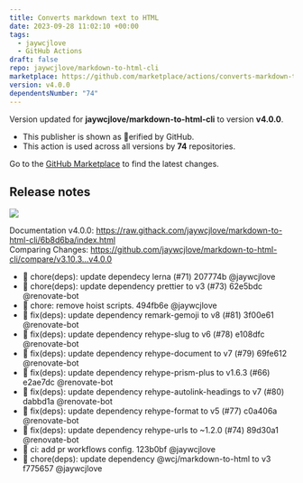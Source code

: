 ```yaml
---
title: Converts markdown text to HTML
date: 2023-09-28 11:02:10 +00:00
tags:
  - jaywcjlove
  - GitHub Actions
draft: false
repo: jaywcjlove/markdown-to-html-cli
marketplace: https://github.com/marketplace/actions/converts-markdown-text-to-html
version: v4.0.0
dependentsNumber: "74"
---
```



Version updated for **jaywcjlove/markdown-to-html-cli** to version **v4.0.0**.
- This publisher is shown as erified by GitHub.
- This action is used across all versions by **74** repositories.

Go to the [GitHub Marketplace](https://github.com/marketplace/actions/converts-markdown-text-to-html) to find the latest changes.

## Release notes

[![](https://img.shields.io/badge/Open%20in-unpkg-blue)](https://uiwjs.github.io/npm-unpkg/#/pkg/markdown-to-html-cli@4.0.0/file/README.md)

Documentation v4.0.0: https://raw.githack.com/jaywcjlove/markdown-to-html-cli/6b8d6ba/index.html  
Comparing Changes: https://github.com/jaywcjlove/markdown-to-html-cli/compare/v3.10.3...v4.0.0 

- 💄 chore(deps): update dependecy lerna (#71) 207774b @jaywcjlove
- 💄 chore(deps): update dependency prettier to v3 (#73) 62e5bdc @renovate-bot
- 💄 chore: remove hoist scripts. 494fb6e @jaywcjlove
- 🐞 fix(deps): update dependency remark-gemoji to v8 (#81) 3f00e61 @renovate-bot
- 🐞 fix(deps): update dependency rehype-slug to v6 (#78) e108dfc @renovate-bot
- 🐞 fix(deps): update dependency rehype-document to v7 (#79) 69fe612 @renovate-bot
- 🐞 fix(deps): update dependency rehype-prism-plus to v1.6.3 (#66) e2ae7dc @renovate-bot
- 🐞 fix(deps): update dependency rehype-autolink-headings to v7 (#80) dabbd1a @renovate-bot
- 🐞 fix(deps): update dependency rehype-format to v5 (#77) c0a406a @renovate-bot
- 🐞 fix(deps): update dependency rehype-urls to ~1.2.0 (#74) 89d30a1 @renovate-bot
- 💢 ci: add pr workflows config. 123b0bf @jaywcjlove
- 💄 chore(deps): update dependency @wcj/markdown-to-html to v3 f775657 @jaywcjlove
